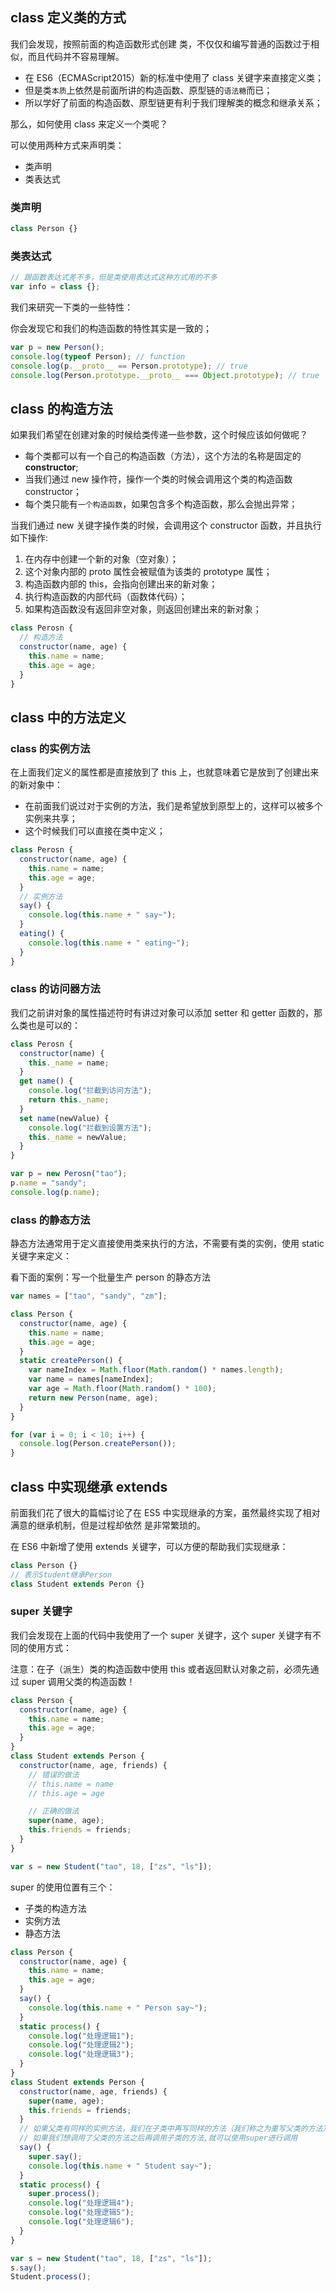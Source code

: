 ## class 定义类的方式

我们会发现，按照前面的构造函数形式创建 类，不仅仅和编写普通的函数过于相似，而且代码并不容易理解。

- 在 ES6（ECMAScript2015）新的标准中使用了 class 关键字来直接定义类；
- 但是类`本质`上依然是前面所讲的构造函数、原型链的`语法糖`而已；
- 所以学好了前面的构造函数、原型链更有利于我们理解类的概念和继承关系；

那么，如何使用 class 来定义一个类呢？

可以使用两种方式来声明类：

- 类声明
- 类表达式

### 类声明

```js
class Person {}
```

### 类表达式

```js
// 跟函数表达式差不多，但是类使用表达式这种方式用的不多
var info = class {};
```

我们来研究一下类的一些特性：

你会发现它和我们的构造函数的特性其实是一致的；

```js
var p = new Person();
console.log(typeof Person); // function
console.log(p.__proto__ == Person.prototype); // true
console.log(Person.prototype.__proto__ === Object.prototype); // true
```

## class 的构造方法

如果我们希望在创建对象的时候给类传递一些参数，这个时候应该如何做呢？

- 每个类都可以有一个自己的构造函数（方法），这个方法的名称是固定的 **constructor**;
- 当我们通过 new 操作符，操作一个类的时候会调用这个类的构造函数 constructor；
- 每个类只能有`一个构造函数`，如果包含多个构造函数，那么会抛出异常；

当我们通过 new 关键字操作类的时候，会调用这个 constructor 函数，并且执行如下操作:

1.  在内存中创建一个新的对象（空对象）；
2.  这个对象内部的 proto 属性会被赋值为该类的 prototype 属性；
3.  构造函数内部的 this，会指向创建出来的新对象；
4.  执行构造函数的内部代码（函数体代码）；
5.  如果构造函数没有返回非空对象，则返回创建出来的新对象；

```js
class Perosn {
  // 构造方法
  constructor(name, age) {
    this.name = name;
    this.age = age;
  }
}
```

## class 中的方法定义

### class 的实例方法

在上面我们定义的属性都是直接放到了 this 上，也就意味着它是放到了创建出来的新对象中：

- 在前面我们说过对于实例的方法，我们是希望放到原型上的，这样可以被多个实例来共享；
- 这个时候我们可以直接在类中定义；

```js
class Perosn {
  constructor(name, age) {
    this.name = name;
    this.age = age;
  }
  // 实例方法
  say() {
    console.log(this.name + " say~");
  }
  eating() {
    console.log(this.name + " eating~");
  }
}
```

### class 的访问器方法

我们之前讲对象的属性描述符时有讲过对象可以添加 setter 和 getter 函数的，那么类也是可以的：

```js
class Perosn {
  constructor(name) {
    this._name = name;
  }
  get name() {
    console.log("拦截到访问方法");
    return this._name;
  }
  set name(newValue) {
    console.log("拦截到设置方法");
    this._name = newValue;
  }
}

var p = new Perosn("tao");
p.name = "sandy";
console.log(p.name);
```

### class 的静态方法

静态方法通常用于定义直接使用类来执行的方法，不需要有类的实例，使用 static 关键字来定义：

看下面的案例：写一个批量生产 person 的静态方法

```js
var names = ["tao", "sandy", "zm"];

class Person {
  constructor(name, age) {
    this.name = name;
    this.age = age;
  }
  static createPerson() {
    var nameIndex = Math.floor(Math.random() * names.length);
    var name = names[nameIndex];
    var age = Math.floor(Math.random() * 100);
    return new Person(name, age);
  }
}

for (var i = 0; i < 10; i++) {
  console.log(Person.createPerson());
}
```

## class 中实现继承 extends

前面我们花了很大的篇幅讨论了在 ES5 中实现继承的方案，虽然最终实现了相对满意的继承机制，但是过程却依然
是非常繁琐的。

在 ES6 中新增了使用 extends 关键字，可以方便的帮助我们实现继承：

```js
class Person {}
// 表示Student继承Person
class Student extends Peron {}
```

### super 关键字

我们会发现在上面的代码中我使用了一个 super 关键字，这个 super 关键字有不同的使用方式：

注意：在子（派生）类的构造函数中使用 this 或者返回默认对象之前，必须先通过 super 调用父类的构造函数！

```js
class Person {
  constructor(name, age) {
    this.name = name;
    this.age = age;
  }
}
class Student extends Person {
  constructor(name, age, friends) {
    // 错误的做法
    // this.name = name
    // this.age = age

    // 正确的做法
    super(name, age);
    this.friends = friends;
  }
}

var s = new Student("tao", 18, ["zs", "ls"]);
```

super 的使用位置有三个：

- 子类的构造方法
- 实例方法
- 静态方法

```js
class Person {
  constructor(name, age) {
    this.name = name;
    this.age = age;
  }
  say() {
    console.log(this.name + " Person say~");
  }
  static process() {
    console.log("处理逻辑1");
    console.log("处理逻辑2");
    console.log("处理逻辑3");
  }
}
class Student extends Person {
  constructor(name, age, friends) {
    super(name, age);
    this.friends = friends;
  }
  // 如果父类有同样的实例方法，我们在子类中再写同样的方法（我们称之为重写父类的方法）
  // 如果我们想调用了父类的方法之后再调用子类的方法,就可以使用super进行调用
  say() {
    super.say();
    console.log(this.name + " Student say~");
  }
  static process() {
    super.process();
    console.log("处理逻辑4");
    console.log("处理逻辑5");
    console.log("处理逻辑6");
  }
}

var s = new Student("tao", 18, ["zs", "ls"]);
s.say();
Student.process();
```
